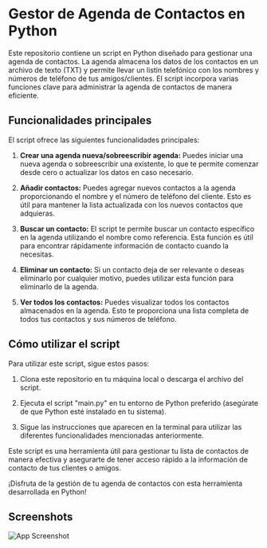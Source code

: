# Gestor de Agenda de Contactos en Python

Este repositorio contiene un script en Python diseñado para gestionar una agenda de contactos. La agenda almacena los datos de los contactos en un archivo de texto (TXT) y permite llevar un listín telefónico con los nombres y números de teléfono de tus amigos/clientes. El script incorpora varias funciones clave para administrar la agenda de contactos de manera eficiente.

## Funcionalidades principales

El script ofrece las siguientes funcionalidades principales:

1. **Crear una agenda nueva/sobreescribir agenda:** Puedes iniciar una nueva agenda o sobreescribir una existente, lo que te permite comenzar desde cero o actualizar los datos en caso necesario.

2. **Añadir contactos:** Puedes agregar nuevos contactos a la agenda proporcionando el nombre y el número de teléfono del cliente. Esto es útil para mantener la lista actualizada con los nuevos contactos que adquieras.

3. **Buscar un contacto:** El script te permite buscar un contacto específico en la agenda utilizando el nombre como referencia. Esta función es útil para encontrar rápidamente información de contacto cuando la necesitas.

4. **Eliminar un contacto:** Si un contacto deja de ser relevante o deseas eliminarlo por cualquier motivo, puedes utilizar esta función para eliminarlo de la agenda.

5. **Ver todos los contactos:** Puedes visualizar todos los contactos almacenados en la agenda. Esto te proporciona una lista completa de todos tus contactos y sus números de teléfono.

## Cómo utilizar el script

Para utilizar este script, sigue estos pasos:

1. Clona este repositorio en tu máquina local o descarga el archivo del script.

2. Ejecuta el script "main.py" en tu entorno de Python preferido (asegúrate de que Python esté instalado en tu sistema).

3. Sigue las instrucciones que aparecen en la terminal para utilizar las diferentes funcionalidades mencionadas anteriormente.



Este script es una herramienta útil para gestionar tu lista de contactos de manera efectiva y asegurarte de tener acceso rápido a la información de contacto de tus clientes o amigos.

¡Disfruta de la gestión de tu agenda de contactos con esta herramienta desarrollada en Python!


## Screenshots

![App Screenshot](https://drive.google.com/file/d/1cBA5oS_Ip19rQrVoC2dLCRuOkxPpa2ZO/view?usp=drive_link)
